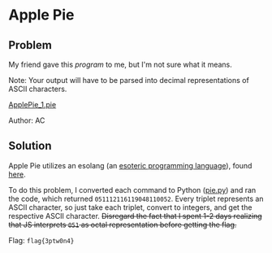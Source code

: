 # Apple Pie
## Problem
My friend gave this *program* to me, but I'm not sure what it means.

Note: Your output will have to be parsed into decimal representations of ASCII characters.

[ApplePie_1.pie](./ApplePie_1.pie)  

Author: AC
## Solution
Apple Pie utilizes an esolang (an [esoteric programming language](https://en.wikipedia.org/wiki/Esoteric_programming_language)), found [here](https://esolangs.org/wiki/Apple_Pie).

To do this problem, I converted each command to Python ([pie.py](./pie.py)) and ran the code, which returned `051112116119048110052`. Every triplet represents an ASCII character, so just take each triplet, convert to integers, and get the respective ASCII character. ~~Disregard the fact that I spent 1-2 days realizing that JS interprets `051` as octal representation before getting the flag.~~

Flag: `flag{3ptw0n4}`